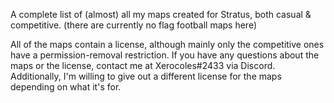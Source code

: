A complete list of (almost) all my maps created for Stratus, both casual & competitive.
(there are currently no flag football maps here)

All of the maps contain a license, although mainly only the competitive ones have a permission-removal restriction.
If you have any questions about the maps or the license, contact me at Xerocoles#2433 via Discord.
Additionally, I'm willing to give out a different license for the maps depending on what it's for.
